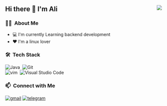 ## Hi there 👋 I'm Ali <img align="right" src="https://komarev.com/ghpvc/?username=AliKZ07&color=grey">
### 👨🏻‍ &nbsp;About Me
- 💻 I'm currently Learning backend development
- ❤️ I'm a linux lover

### 🛠 &nbsp;Tech Stack
![Java](https://img.shields.io/badge/-java-141a20?style=flat&logo=java&logoColor=FFA518)&nbsp;
![Git](https://img.shields.io/badge/-Git-141a20?style=flat&logo=git)&nbsp;\
![vim](https://img.shields.io/badge/-Vim-141a20?style=flat&logo=vim)&nbsp;
![Visual Studio Code](https://img.shields.io/badge/-Visual%20Studio%20Code-141a20?style=flat&logo=visual-studio-code&logoColor=007ACC)&nbsp;

### 📫 &nbsp;Connect with Me
[![gmail](https://img.shields.io/badge/-A.koleinyz@gmail.com-D14836?style=flat&logo=Gmail&logoColor=white)](mailto:A.koleinyz@gmail.com)
[![telegram](https://img.shields.io/badge/-@AliKZ07-0e3e55?style=flat&logo=Telegram&logoColor=white)](https://t.me/AliKZ07)
